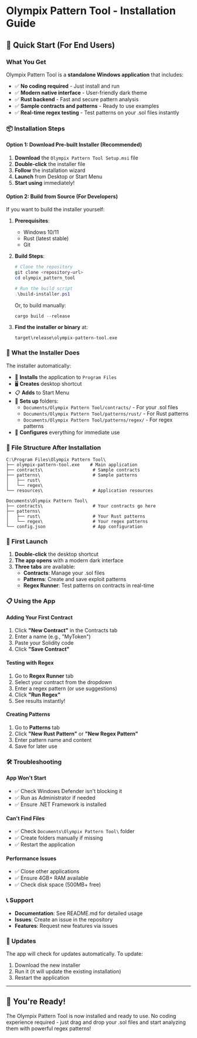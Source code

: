 # Olympix Pattern Tool - Installation Guide

## 🚀 Quick Start (For End Users)

### What You Get

Olympix Pattern Tool is a **standalone Windows application** that includes:

- ✅ **No coding required** - Just install and run
- ✅ **Modern native interface** - User-friendly dark theme
- ✅ **Rust backend** - Fast and secure pattern analysis
- ✅ **Sample contracts and patterns** - Ready to use examples
- ✅ **Real-time regex testing** - Test patterns on your .sol files instantly

### 📦 Installation Steps

#### Option 1: Download Pre-built Installer (Recommended)

1. **Download** the `Olympix Pattern Tool Setup.msi` file
2. **Double-click** the installer file
3. **Follow** the installation wizard
4. **Launch** from Desktop or Start Menu
5. **Start using** immediately!

#### Option 2: Build from Source (For Developers)

If you want to build the installer yourself:

1. **Prerequisites**:

   - Windows 10/11
   - Rust (latest stable)
   - Git

2. **Build Steps**:

   ```powershell
   # Clone the repository
   git clone <repository-url>
   cd olympix_pattern_tool

   # Run the build script
   .\build-installer.ps1
   ```

   Or, to build manually:

   ```powershell
   cargo build --release
   ```

3. **Find the installer or binary** at:
   ```
   target\release\olympix-pattern-tool.exe
   ```

### 🎯 What the Installer Does

The installer automatically:

- 📁 **Installs** the application to `Program Files`
- 🖥️ **Creates** desktop shortcut
- 📋 **Adds** to Start Menu
- 📂 **Sets up** folders:
  - `Documents/Olympix Pattern Tool/contracts/` - For your .sol files
  - `Documents/Olympix Pattern Tool/patterns/rust/` - For Rust patterns
  - `Documents/Olympix Pattern Tool/patterns/regex/` - For regex patterns
- 🔧 **Configures** everything for immediate use

### 📁 File Structure After Installation

```
C:\Program Files\Olympix Pattern Tool\
├── olympix-pattern-tool.exe    # Main application
├── contracts\                   # Sample contracts
├── patterns\                    # Sample patterns
│   ├── rust\
│   └── regex\
└── resources\                   # Application resources

Documents\Olympix Pattern Tool\
├── contracts\                   # Your contracts go here
├── patterns\
│   ├── rust\                    # Your Rust patterns
│   └── regex\                   # Your regex patterns
└── config.json                  # App configuration
```

### 🚀 First Launch

1. **Double-click** the desktop shortcut
2. **The app opens** with a modern dark interface
3. **Three tabs** are available:
   - **Contracts**: Manage your .sol files
   - **Patterns**: Create and save exploit patterns
   - **Regex Runner**: Test patterns on contracts in real-time

### 📋 Using the App

#### Adding Your First Contract

1. Click **"New Contract"** in the Contracts tab
2. Enter a name (e.g., "MyToken")
3. Paste your Solidity code
4. Click **"Save Contract"**

#### Testing with Regex

1. Go to **Regex Runner** tab
2. Select your contract from the dropdown
3. Enter a regex pattern (or use suggestions)
4. Click **"Run Regex"**
5. See results instantly!

#### Creating Patterns

1. Go to **Patterns** tab
2. Click **"New Rust Pattern"** or **"New Regex Pattern"**
3. Enter pattern name and content
4. Save for later use

### 🛠️ Troubleshooting

#### App Won't Start

- ✅ Check Windows Defender isn't blocking it
- ✅ Run as Administrator if needed
- ✅ Ensure .NET Framework is installed

#### Can't Find Files

- ✅ Check `Documents\Olympix Pattern Tool\` folder
- ✅ Create folders manually if missing
- ✅ Restart the application

#### Performance Issues

- ✅ Close other applications
- ✅ Ensure 4GB+ RAM available
- ✅ Check disk space (500MB+ free)

### 📞 Support

- **Documentation**: See README.md for detailed usage
- **Issues**: Create an issue in the repository
- **Features**: Request new features via issues

### 🔄 Updates

The app will check for updates automatically. To update:

1. Download the new installer
2. Run it (it will update the existing installation)
3. Restart the application

---

## 🎉 You're Ready!

The Olympix Pattern Tool is now installed and ready to use. No coding experience required - just drag and drop your .sol files and start analyzing them with powerful regex patterns!
